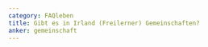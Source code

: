 ```yaml
---
category: FAQleben
title: Gibt es in Irland (Freilerner) Gemeinschaften?
anker: gemeinschaft
---
```

